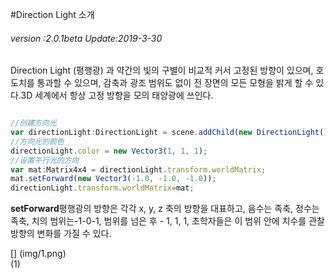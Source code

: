 #Direction Light 소개

###### *version :2.0.1beta   Update:2019-3-30*

Direction Light (평행광) 과 약간의 빛의 구별이 비교적 커서 고정된 방향이 있으며, 호도치를 통과할 수 있으며, 감축과 광조 범위도 없이 전 장면의 모든 모형을 밝게 할 수 있다.3D 세계에서 항상 고정 방향을 모의 태양광에 쓰인다.


```typescript

//创建方向光
var directionLight:DirectionLight = scene.addChild(new DirectionLight()) as DirectionLight;
//方向光的颜色
directionLight.color = new Vector3(1, 1, 1);
//设置平行光的方向
var mat:Matrix4x4 = directionLight.transform.worldMatrix;
mat.setForward(new Vector3(-1.0, -1.0, -1.0));
directionLight.transform.worldMatrix=mat;
```


​**setForward**평행광의 방향은 각각 x, y, z 축의 방향을 대표하고, 음수는 족축, 정수는 족축, 치의 범위는-1-0-1, 범위를 넘은 후 - 1, 1, 1, 초학자들은 이 범위 안에 치수를 관찰 방향의 변화를 가질 수 있다.

[] (img/1.png)<br>(1)

